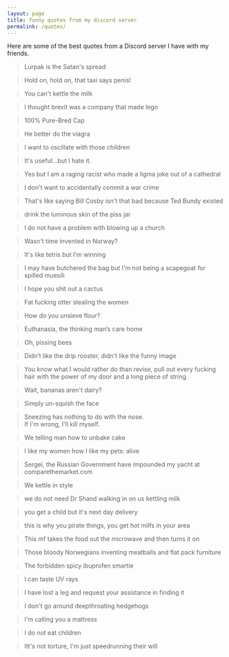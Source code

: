```yaml
---
layout: page
title: funny quotes from my discord server
permalink: /quotes/
---
```


Here are some of the best quotes from a Discord server I have with my friends.

> Lurpak is the Satan's spread

> Hold on, hold on, that taxi says penis!

> You can't kettle the milk

> I thought brexit was a company that made lego

> 100% Pure-Bred Cap

> He better do the viagra

> I want to oscillate with those children

> It's useful...but I hate it.

> Yes but I am a raging racist who made a ligma joke out of a cathedral

> I don't want to accidentally commit a war crime

> That's like saying Bill Cosby isn't that bad because Ted Bundy existed

> drink the luminous skin of the piss jar

> I do not have a problem with blowing up a church

> Wasn't time invented in Norway?

> It's like tetris but I'm winning

> I may have butchered the bag but I'm not being a scapegoat for spilled muesili

> I hope you shit out a cactus

> Fat fucking otter stealing the women

> How do you unsieve flour?

> Euthanasia, the thinking man’s care home

> Oh, pissing bees

> Didn’t like the drip rooster, didn't like the funny image

> You know what I would rather do than revise, pull out every fucking hair with the power of my door and a long piece of string.

> Wait, bananas aren't dairy?

> Simply un-squish the face

> Sneezing has nothing to do with the nose.  
> If I'm wrong, I'll kill myself.

> We telling man how to unbake cake

> I like my women how I like my pets: alive

> Sergei, the Russian Government have impounded my yacht at comparethemarket.com

> We kettle in style

> we do not need Dr Shand walking in on us kettling milk

> you get a child but it's next day delivery

> this is why you pirate things, you get hot milfs in your area

> This mf takes the food out the microwave and then turns it on

> Those bloody Norwegians inventing meatballs and flat pack furniture

> The  forbidden spicy ibuprofen smartie

> I can taste UV rays

> I have lost a leg and request your assistance in finding it

> I don't go around deepthroating hedgehogs

> I'm calling you a mattress

> I do not eat children

> Itt's not torture, I'm just speedrunning their will
